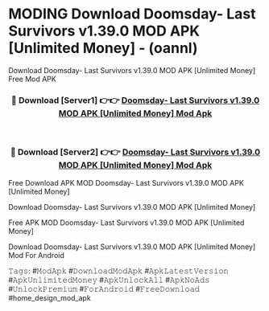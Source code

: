 # MODING Download Doomsday- Last Survivors v1.39.0 MOD APK [Unlimited Money] - (oannl)
Download Doomsday- Last Survivors v1.39.0 MOD APK [Unlimited Money] Free Mod APK

<div align="center">
<h3>🔴 Download [Server1] 👉👉 <a href="https://apk-comot.site?title=Doomsday-_Last_Survivors_v1.39.0_MOD_APK_[Unlimited_Money]">Doomsday- Last Survivors v1.39.0 MOD APK [Unlimited Money] Mod Apk</a></h3><br>

<h3>🔴 Download [Server2] 👉👉 <a href="https://apk-comot.site?title=Doomsday-_Last_Survivors_v1.39.0_MOD_APK_[Unlimited_Money]">Doomsday- Last Survivors v1.39.0 MOD APK [Unlimited Money] Mod Apk</a></h3>
</div>


Free Download APK MOD Doomsday- Last Survivors v1.39.0 MOD APK [Unlimited Money]

Download Doomsday- Last Survivors v1.39.0 MOD APK [Unlimited Money] 

Free APK MOD Doomsday- Last Survivors v1.39.0 MOD APK [Unlimited Money] 

Download Doomsday- Last Survivors v1.39.0 MOD APK [Unlimited Money] Mod For Android

𝚃𝚊𝚐𝚜: #𝙼𝚘𝚍𝙰𝚙𝚔 #𝙳𝚘𝚠𝚗𝚕𝚘𝚊𝚍𝙼𝚘𝚍𝙰𝚙𝚔 #𝙰𝚙𝚔𝙻𝚊𝚝𝚎𝚜𝚝𝚅𝚎𝚛𝚜𝚒𝚘𝚗 #𝙰𝚙𝚔𝚄𝚗𝚕𝚒𝚖𝚒𝚝𝚎𝚍𝙼𝚘𝚗𝚎𝚢 #𝙰𝚙𝚔𝚄𝚗𝚕𝚘𝚌𝚔𝙰𝚕𝚕 #𝙰𝚙𝚔𝙽𝚘𝙰𝚍𝚜 #𝚄𝚗𝚕𝚘𝚌𝚔𝙿𝚛𝚎𝚖𝚒𝚞𝚖 #𝙵𝚘𝚛𝙰𝚗𝚍𝚛𝚘𝚒𝚍 #𝙵𝚛𝚎𝚎𝙳𝚘𝚠𝚗𝚕𝚘𝚊𝚍 #home_design_mod_apk